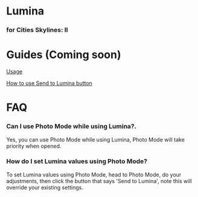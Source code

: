 # Lumina
### for Cities Skylines: II

# Guides (Coming soon)

[Usage ]()

[How to use Send to Lumina button ]()

# FAQ

### Can I use Photo Mode while using Lumina?. 
Yes, you can use Photo Mode while using Lumina, Photo Mode will take priority when opened.

### How do I set Lumina values using Photo Mode?
 To set Lumina values using Photo Mode, head to Photo Mode, do your adjustments, then click the button that says 'Send to Lumina', note this will override your existing settings. 